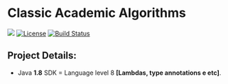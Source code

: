 # Classic Academic Algorithms
![](https://img.shields.io/maven-central/v/com.rios0rios0/CAA.svg)
[![License](https://img.shields.io/github/license/rios0rios0/CAA.svg)](https://github.com/rios0rios0/CAA/blob/master/LICENSE)
[![Build Status](https://travis-ci.org/rios0rios0/CAA.svg?branch=master)](https://travis-ci.org/rios0rios0/CAA)

## Project Details:
- Java __1.8__ SDK = Language level 8 __[Lambdas, type annotations e etc]__.